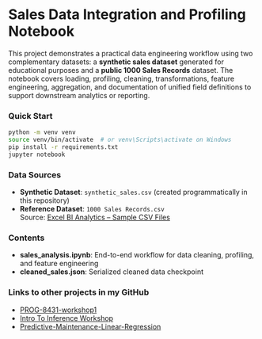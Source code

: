 # Sales Data Integration and Profiling Notebook

This project demonstrates a practical data engineering workflow using two complementary datasets:
a **synthetic sales dataset** generated for educational purposes and a **public 1000 Sales Records** dataset.
The notebook covers loading, profiling, cleaning, transformations, feature engineering, aggregation,
and documentation of unified field definitions to support downstream analytics or reporting.

### Quick Start

```bash
python -m venv venv
source venv/bin/activate  # or venv\Scripts\activate on Windows
pip install -r requirements.txt
jupyter notebook
```

### Data Sources

- **Synthetic Dataset**: `synthetic_sales.csv` (created programmatically in this repository)
- **Reference Dataset**: `1000 Sales Records.csv`  
  Source: [Excel BI Analytics – Sample CSV Files](https://excelbianalytics.com/wp/downloads-18-sample-csv-files-data-sets-for-testing-sales/)

### Contents

- **sales_analysis.ipynb**: End-to-end workflow for data cleaning, profiling, and feature engineering  
- **cleaned_sales.json**: Serialized cleaned data checkpoint

### Links to other projects in my GitHub

- [PROG-8431-workshop1](https://github.com/elopezcs/PROG-8431-workshop1.git)
- [Intro To Inference Workshop](https://github.com/elopezcs/IntroToInferenceWorkshop.git)
- [Predictive-Maintenance-Linear-Regression](https://github.com/elopezcs/predictive-maintenance-linear-regression.git)



